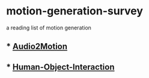 # motion-generation-survey
a reading list of motion generation

## * [**Audio2Motion**](https://github.com/JayJRao/motion-generation-survey/blob/main/Audio2Motion.md)
## * [**Human-Object-Interaction**](https://github.com/JayJRao/motion-generation-survey/blob/main/human-object-interaction.md)
